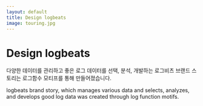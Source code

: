 ```yaml
---
layout: default
title: Design logbeats
image: touring.jpg
---
```


<div id="Design">
  <h1 class="pageTitle">Design logbeats</h1>
  <div class="Designlogbeats">
    <p class="intro">다양한 데이터를 관리하고 좋은 로그 데이터를 선택, 분석, 개발하는 로그비츠 브랜드 스토리는 로그함수 모티프를 통해 만들어졌습니다.</p>
    <p>logbeats brand story, which manages various data and selects, analyzes, and develops good log data was created through log function motifs.</p>
  </div>
</div>

